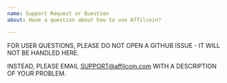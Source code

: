 ```yaml
---
name: Support Request or Question
about: Have a question about how to use Affilcoin?

---
```


FOR USER QUESTIONS, PLEASE DO NOT OPEN A GITHUB ISSUE - IT WILL NOT BE HANDLED HERE.

INSTEAD, PLEASE EMAIL SUPPORT@affilcoin.com WITH A DESCRIPTION OF YOUR PROBLEM.
